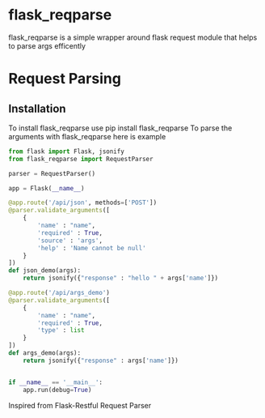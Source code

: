# flask_reqparse

flask_reqparse is a simple wrapper around flask request module that helps to parse args efficently

Request Parsing
===============

Installation
------------

To install flask_reqparse use pip install flask_reqparse
To parse the arguments with flask_reqparse here is example

``` python
from flask import Flask, jsonify
from flask_reqparse import RequestParser

parser = RequestParser()

app = Flask(__name__)

@app.route('/api/json', methods=['POST'])
@parser.validate_arguments([
    {
        'name' : "name",
        'required' : True,
        'source' : 'args',
        'help' : 'Name cannot be null'
    }
])
def json_demo(args):
    return jsonify({"response" : "hello " + args['name']})

@app.route('/api/args_demo')
@parser.validate_arguments([
    {
        'name' : "name",
        'required' : True,
        'type' : list
    }
])
def args_demo(args):
    return jsonify({"response" : args['name']})


if __name__ == '__main__':
    app.run(debug=True)
```


Inspired from Flask-Restful Request Parser
